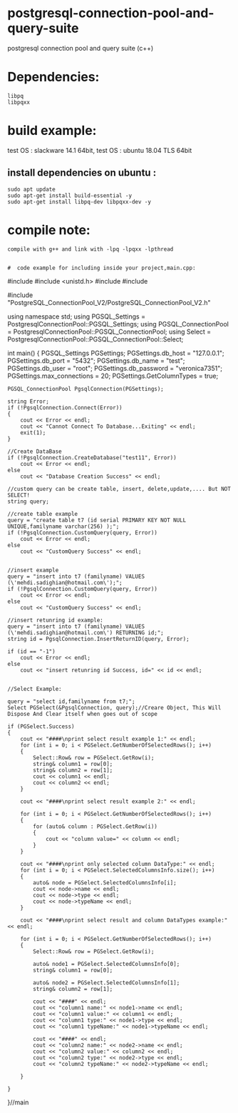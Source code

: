 # postgresql-connection-pool-and-query-suite
postgresql connection pool  and query suite (c++)

# Dependencies:
```
libpq 
libpqxx
```
# build  example:

test OS : slackware 14.1 64bit,
test OS : ubuntu 18.04 TLS 64bit

## install dependencies on ubuntu :
```
sudo apt update 
sudo apt-get install build-essential -y
sudo apt-get install libpq-dev libpqxx-dev -y
```

# compile note:
```
compile with g++ and link with -lpq -lpqxx -lpthread


#  code example for including inside your project,main.cpp:
```

#include <cstdio>
#include <unistd.h>
#include <string>
#include <iostream>

#include "PostgreSQL_ConnectionPool_V2/PostgreSQL_ConnectionPool_V2.h"

using namespace std;
using PGSQL_Settings = PostgresqlConnectionPool::PGSQL_Settings;
using PGSQL_ConnectionPool = PostgresqlConnectionPool::PGSQL_ConnectionPool;
using Select = PostgresqlConnectionPool::PGSQL_ConnectionPool::Select;

int main()
{
	PGSQL_Settings PGSettings;
    PGSettings.db_host = "127.0.0.1";
    PGSettings.db_port = "5432";
    PGSettings.db_name = "test";
    PGSettings.db_user = "root";
    PGSettings.db_password = "veronica7351";
    PGSettings.max_connections = 20;
    PGSettings.GetColumnTypes = true;


    PGSQL_ConnectionPool PgsqlConnection(PGSettings);

    string Error;
    if (!PgsqlConnection.Connect(Error))
    {
        cout << Error << endl;
        cout << "Cannot Connect To Database...Exiting" << endl;
        exit(1);
    }

    //Create DataBase
    if (!PgsqlConnection.CreateDatabase("test11", Error))
        cout << Error << endl;
    else
        cout << "Database Creation Success" << endl;

    //custom query can be create table, insert, delete,update,.... But NOT SELECT!
    string query;

    //create table example
    query = "create table t7 (id serial PRIMARY KEY NOT NULL UNIQUE,familyname varchar(256) );";
    if (!PgsqlConnection.CustomQuery(query, Error))
        cout << Error << endl;
    else
        cout << "CustomQuery Success" << endl;


    //insert example
    query = "insert into t7 (familyname) VALUES (\'mehdi.sadighian@hotmail.com\');";
    if (!PgsqlConnection.CustomQuery(query, Error))
        cout << Error << endl;
    else
        cout << "CustomQuery Success" << endl;

    //insert retunring id example:
    query = "insert into t7 (familyname) VALUES (\'mehdi.sadighian@hotmail.com\') RETURNING id;";
    string id = PgsqlConnection.InsertReturnID(query, Error);

    if (id == "-1")
        cout << Error << endl;
    else
        cout << "insert retunring id Success, id=" << id << endl;


    //Select Example:

    query = "select id,familyname from t7;";
    Select PGSelect(&PgsqlConnection, query);//Creare Object, This Will Dispose And Clear itself when goes out of scope

    if (PGSelect.Success)
    {
        cout << "####\nprint select result example 1:" << endl;
        for (int i = 0; i < PGSelect.GetNumberOfSelectedRows(); i++)
        {
            Select::Row& row = PGSelect.GetRow(i);
            string& column1 = row[0];
            string& column2 = row[1];
            cout << column1 << endl;
            cout << column2 << endl;
        }

        cout << "####\nprint select result example 2:" << endl;

        for (int i = 0; i < PGSelect.GetNumberOfSelectedRows(); i++)
        {
            for (auto& column : PGSelect.GetRow(i))
            {
                cout << "column value=" << column << endl;
            }
        }

        cout << "####\nprint only selected column DataType:" << endl;
        for (int i = 0; i < PGSelect.SelectedColumnsInfo.size(); i++)
        {
            auto& node = PGSelect.SelectedColumnsInfo[i];
            cout << node->name << endl;
            cout << node->type << endl;
            cout << node->typeName << endl;
        }

        cout << "####\nprint select result and column DataTypes example:" << endl;

        for (int i = 0; i < PGSelect.GetNumberOfSelectedRows(); i++)
        {
            Select::Row& row = PGSelect.GetRow(i);

            auto& node1 = PGSelect.SelectedColumnsInfo[0];
            string& column1 = row[0];

            auto& node2 = PGSelect.SelectedColumnsInfo[1];
            string& column2 = row[1];

            cout << "####" << endl;
            cout << "column1 name:" << node1->name << endl;
            cout << "column1 value:" << column1 << endl;
            cout << "column1 type:" << node1->type << endl;
            cout << "column1 typeName:" << node1->typeName << endl;

            cout << "####" << endl;
            cout << "column2 name:" << node2->name << endl;
            cout << "column2 value:" << column2 << endl;
            cout << "column2 type:" << node2->type << endl;
            cout << "column2 typeName:" << node2->typeName << endl;

        }
       
    }

}//main
```
